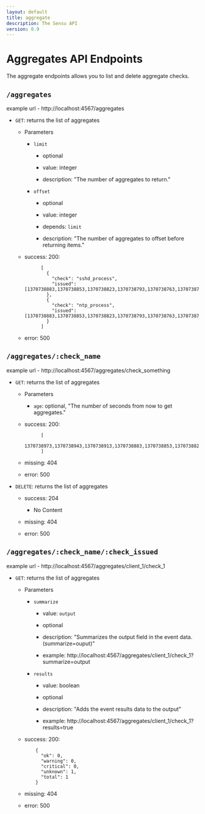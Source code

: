 ```yaml
---
layout: default
title: aggregate
description: The Sensu API
version: 0.9
---
```


<div class="page-header">
  <h1>Aggregates API Endpoints<small></small></h1>
</div>

The aggregate endpoints allows you to list and delete aggregate checks.

## `/aggregates`

  example url - http://localhost:4567/aggregates

* `GET`: returns the list of aggregates

  - Parameters
    
    - `limit`

      - optional

      - value: integer

      - description: "The number of aggregates to return."

    - `offset` 

      - optional

      - value: integer

      - depends: `limit`

      - description: "The number of aggregates to offset before returning items."

  - success: 200:

              [
                {
                  "check": "sshd_process",
                  "issued": [1370738883,1370738853,1370738823,1370738793,1370738763,1370738733,1370738703,1370738673]
                },
                {
                  "check": "ntp_process",
                  "issued": [1370738883,1370738853,1370738823,1370738793,1370738763,1370738733,1370738703,1370738673]
                }
              ]

  - error: 500

## `/aggregates/:check_name`

example url - http://localhost:4567/aggregates/check_something

* `GET`: returns the list of aggregates

  - Parameters
    - `age`: optional, "The number of seconds from now to get aggregates."

  - success: 200:

              [
                1370738973,1370738943,1370738913,1370738883,1370738853,1370738823,1370738793,1370738763,1370738733
              ]

  - missing: 404

  - error: 500

* `DELETE`: returns the list of aggregates

  - success: 204
    - No Content

  - missing: 404

  - error: 500

## `/aggregates/:check_name/:check_issued`

example url - http://localhost:4567/aggregates/client_1/check_1

* `GET`: returns the list of aggregates

  - Parameters
    
    - `summarize`
    
      - value: `output`
    
      - optional

      - description: "Summarizes the output field in the event data. (summarize=ouput)"

      - example:  http://localhost:4567/aggregates/client_1/check_1?summarize=output
    
    - `results`

      - value: boolean

      - optional

      - description: "Adds the event results data to the output"

      - example:  http://localhost:4567/aggregates/client_1/check_1?results=true

  - success: 200:

            {
              "ok": 0,
              "warning": 0,
              "critical": 0,
              "unknown": 1,
              "total": 1
            }

  - missing: 404

  - error: 500
